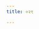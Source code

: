 ```yaml
---
title: ०२९

---
```

<div class="js_include" includetitle="false" newlevelforh1="2" unfilled url="../vetAla-panchavimshatikA/022/"></div>